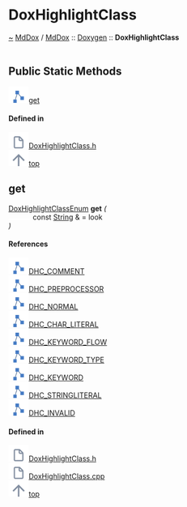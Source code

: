 <a id="doxhighlightclass"></a>
<h1>DoxHighlightClass</h1>
<a id="a01363"></a>
<a href="https://github.com/CharlesCarley/MdDox#~">~</a>
<a href="index.md#index">MdDox</a>
<span class="inline-text">/</span>
<a href="a00986.md#mddox">MdDox</a>
<span class="inline-text">::</span>
<a href="a00991.md#doxygen">Doxygen</a>
<span class="inline-text">::</span>
<span class="bold-text"><b>DoxHighlightClass</b></span>
<br/>
<br/>
<a id="public-static-methods"></a>
<h2>Public Static Methods</h2>
<span class="icon-list-item"><a href="#get" class="icon-list-item"><img src="../images/class.svg" class="icon-list-item"/><span class="icon-list-item">get</span>
</a>
</span>
<br/>
<a id="defined-in"></a>
<h4>Defined in</h4>
<span class="icon-list-item"><a href="https://github.com/CharlesCarley/MdDox/blob/master/Tools/Doxygen/DoxHighlightClass.h#L87" class="icon-list-item"><img src="../images/file.svg" class="icon-list-item"/><span class="icon-list-item">DoxHighlightClass.h</span>
</a>
</span>
<br/>
<span class="icon-list-item"><a href="#doxhighlightclass" class="icon-list-item"><img src="../images/jumpToTop.svg" class="icon-list-item"/><span class="icon-list-item">top</span>
</a>
</span>
<a id="get"></a>
<h2>get</h2>
<a href="a00991.md#doxhighlightclassenum">DoxHighlightClassEnum</a>
<span class="bold-text"><b>get</b></span>
<span class="italic-text"><i>(</i></span>
<div class="paragraph">
<span class="paragraph"><img src="../images/horSpace24px.svg"/><span class="inline-text">const </span>
<a href="a00986.md#string">String</a>
<span class="inline-text"> &amp;</span>
<span class="inline-text"> = </span>
<span class="inline-text">look</span>
</span>
</div>
<span class="italic-text"><i>)</i></span>
<a id="references"></a>
<h4>References</h4>
<div class="paragraph">
<span class="paragraph"><img src="../images/class.svg"/><a href="a00991.md#dhc_comment">DHC_COMMENT</a>
</span>
</div>
<div class="paragraph">
<span class="paragraph"><img src="../images/class.svg"/><a href="a00991.md#dhc_preprocessor">DHC_PREPROCESSOR</a>
</span>
</div>
<div class="paragraph">
<span class="paragraph"><img src="../images/class.svg"/><a href="a00991.md#dhc_normal">DHC_NORMAL</a>
</span>
</div>
<div class="paragraph">
<span class="paragraph"><img src="../images/class.svg"/><a href="a00991.md#dhc_char_literal">DHC_CHAR_LITERAL</a>
</span>
</div>
<div class="paragraph">
<span class="paragraph"><img src="../images/class.svg"/><a href="a00991.md#dhc_keyword_flow">DHC_KEYWORD_FLOW</a>
</span>
</div>
<div class="paragraph">
<span class="paragraph"><img src="../images/class.svg"/><a href="a00991.md#dhc_keyword_type">DHC_KEYWORD_TYPE</a>
</span>
</div>
<div class="paragraph">
<span class="paragraph"><img src="../images/class.svg"/><a href="a00991.md#dhc_keyword">DHC_KEYWORD</a>
</span>
</div>
<div class="paragraph">
<span class="paragraph"><img src="../images/class.svg"/><a href="a00991.md#dhc_stringliteral">DHC_STRINGLITERAL</a>
</span>
</div>
<div class="paragraph">
<span class="paragraph"><img src="../images/class.svg"/><a href="a00991.md#dhc_invalid">DHC_INVALID</a>
</span>
</div>
<a id="defined-in"></a>
<h4>Defined in</h4>
<span class="icon-list-item"><a href="https://github.com/CharlesCarley/MdDox/blob/master/Tools/Doxygen/DoxHighlightClass.h#L89" class="icon-list-item"><img src="../images/file.svg" class="icon-list-item"/><span class="icon-list-item">DoxHighlightClass.h</span>
</a>
</span>
<br/>
<span class="icon-list-item"><a href="https://github.com/CharlesCarley/MdDox/blob/master/Tools/Doxygen/DoxHighlightClass.cpp#L30" class="icon-list-item"><img src="../images/file.svg" class="icon-list-item"/><span class="icon-list-item">DoxHighlightClass.cpp</span>
</a>
</span>
<br/>
<span class="icon-list-item"><a href="#doxhighlightclass" class="icon-list-item"><img src="../images/jumpToTop.svg" class="icon-list-item"/><span class="icon-list-item">top</span>
</a>
</span>
<br/>
</div>
</div>
</body>
</html>
